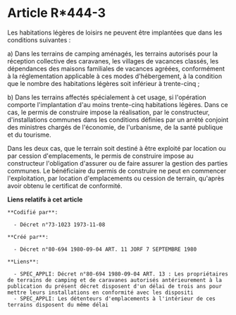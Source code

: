 # Article R*444-3

Les habitations légères de loisirs ne peuvent être implantées que dans les conditions suivantes :

a) Dans les terrains de camping aménagés, les terrains autorisés pour la réception collective des caravanes, les villages de
vacances classés, les dépendances des maisons familiales de vacances agréées, conformément à la réglementation applicable à
ces modes d'hébergement, à la condition que le nombre des habitations légères soit inférieur à trente-cinq ;

b) Dans les terrains affectés spécialement à cet usage, si l'opération comporte l'implantation d'au moins trente-cinq
habitations légères. Dans ce cas, le permis de construire impose la réalisation, par le constructeur, d'installations
communes dans les conditions définies par un arrêté conjoint des ministres chargés de l'économie, de l'urbanisme, de la santé
publique et du tourisme.

Dans les deux cas, que le terrain soit destiné à être exploité par location ou par cession d'emplacements, le permis de
construire impose au constructeur l'obligation d'assurer ou de faire assurer la gestion des parties communes. Le bénéficiaire
du permis de construire ne peut en commencer l'exploitation, par location d'emplacements ou cession de terrain, qu'après
avoir obtenu le certificat de conformité.

**Liens relatifs à cet article**

	**Codifié par**:

	  - Décret n°73-1023 1973-11-08

	**Créé par**:

	  - Décret n°80-694 1980-09-04 ART. 11 JORF 7 SEPTEMBRE 1980

	**Liens**:

	  - SPEC_APPLI: Décret n°80-694 1980-09-04 ART. 13 : Les propriétaires de terrains de camping et de caravanes autorisés antérieurement à la publication du présent décret disposent d'un délai de trois ans pour mettre leurs installations en conformité avec les dispositi
	  - SPEC_APPLI: Les détenteurs d'emplacements à l'intérieur de ces terrains disposent du même délai
